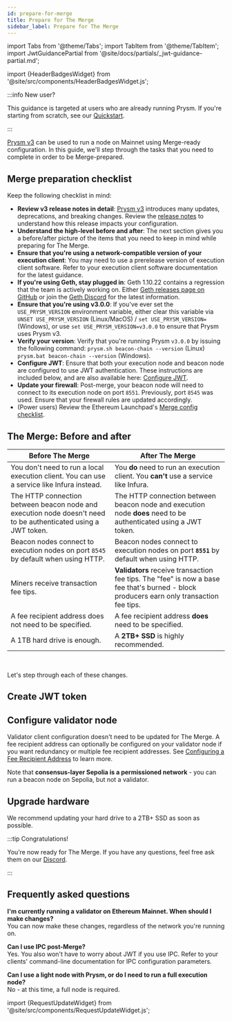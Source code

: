 ```yaml
---
id: prepare-for-merge
title: Prepare for The Merge
sidebar_label: Prepare for The Merge
---
```


import Tabs from '@theme/Tabs';
import TabItem from '@theme/TabItem';
import JwtGuidancePartial from '@site/docs/partials/_jwt-guidance-partial.md';

import {HeaderBadgesWidget} from '@site/src/components/HeaderBadgesWidget.js';

<HeaderBadgesWidget commaDelimitedContributors="Mick" />

:::info New user?

This guidance is targeted at users who are already running Prysm. If you're starting from scratch, see our [Quickstart](./install/install-with-script.md).

:::

[Prysm v3](https://github.com/prysmaticlabs/prysm/releases/tag/v3.0.0) can be used to run a node on Mainnet using Merge-ready configuration. In this guide, we'll step through the tasks that you need to complete in order to be Merge-prepared. 


## Merge preparation checklist

Keep the following checklist in mind:

 - **Review v3 release notes in detail**: [Prysm v3](https://github.com/prysmaticlabs/prysm/releases/tag/v3.0.0) introduces many updates, deprecations, and breaking changes. Review the [release notes](https://github.com/prysmaticlabs/prysm/releases/tag/v3.0.0) to understand how this release impacts your configuration.
 - **Understand the high-level before and after**: The next section gives you a before/after picture of the items that you need to keep in mind while preparing for The Merge.
 - **Ensure that you're using a network-compatible version of your execution client**: You may need to use a prerelease version of execution client software. Refer to your execution client software documentation for the latest guidance.
 - **If you're using Geth, stay plugged in**: Geth 1.10.22 contains a regression that the team is actively working on. Either <a href='https://github.com/ethereum/go-ethereum/releases'>Geth releases page on GitHub</a> or join the [Geth Discord](https://discord.com/invite/nthXNEv) for the latest information.
 - **Ensure that you're using v3.0.0**: If you've ever set the `USE_PRYSM_VERSION` environment variable, either clear this variable via `UNSET USE_PRYSM_VERSION` (Linux/MacOS) / `set USE_PRYSM_VERSION=` (Windows), or use `set USE_PRYSM_VERSION=v3.0.0` to ensure that Prysm uses Prysm v3.
 - **Verify your version**: Verify that you're running Prysm `v3.0.0` by issuing the following command: `prysm.sh beacon-chain --version` (Linux) `prysm.bat beacon-chain --version` (Windows).
 - **Configure JWT**: Ensure that both your execution node and beacon node are configured to use JWT authentication. These instructions are included below, and are also available here: [Configure JWT](./execution-node/authentication.md).
 - **Update your firewall**: Post-merge, your beacon node will need to connect to its execution node on port `8551`. Previously, port `8545` was used. Ensure that your firewall rules are updated accordingly.
 - (Power users) Review the Ethereum Launchpad's [Merge config checklist](https://notes.ethereum.org/@launchpad/merge-configuration-checklist).


## The Merge: Before and after

| Before The Merge                                                                                               | After The Merge                                                                                                                          |
|----------------------------------------------------------------------------------------------------------------|------------------------------------------------------------------------------------------------------------------------------------------|
| You don't need to run a local execution client. You can use a service like Infura instead.                     | You **do** need to run an execution client. You **can't** use a service like Infura.                                                     |
| The HTTP connection between beacon node and execution node doesn't need to be authenticated using a JWT token. | The HTTP connection between beacon node and execution node **does** need to be authenticated using a JWT token.                          |
| Beacon nodes connect to execution nodes on port `8545` by default when using HTTP.                             | Beacon nodes connect to execution nodes on port **`8551`** by default when using HTTP.                                                   |
| Miners receive transaction fee tips.                                                                           | **Validators** receive transaction fee tips. The "fee" is now a base fee that's burned - block producers earn only transaction fee tips. |
| A fee recipient address does not need to be specified.                                                         | A fee recipient address **does** need to be specified.                                                                                   |
| A 1TB hard drive is enough.                                                                                    | A **2TB+ SSD** is highly recommended.                                                                                                    |


<br />


Let's step through each of these changes. 

## Create JWT token

<JwtGuidancePartial />


## Configure validator node

Validator client configuration doesn't need to be updated for The Merge. A fee recipient address can optionally be configured on your validator node if you want redundancy or multiple fee recipient addresses. See [Configuring a Fee Recipient Address](./execution-node/fee-recipient.md) to learn more.

Note that **consensus-layer Sepolia is a permissioned network** - you can run a beacon node on Sepolia, but not a validator.


## Upgrade hardware

We recommend updating your hard drive to a 2TB+ SSD as soon as possible.

:::tip Congratulations!

You’re now ready for The Merge. If you have any questions, feel free ask them on our [Discord](https://discord.gg/prysmaticlabs).

:::


## Frequently asked questions

**I'm currently running a validator on Ethereum Mainnet. When should I make changes?** <br />
You can now make these changes, regardless of the network you're running on.

**Can I use IPC post-Merge?** <br />
Yes. You also won't have to worry about JWT if you use IPC. Refer to your clients' command-line documentation for IPC configuration parameters.

**Can I use a light node with Prysm, or do I need to run a full execution node?** <br />
No - at this time, a full node is required.


import {RequestUpdateWidget} from '@site/src/components/RequestUpdateWidget.js';

<RequestUpdateWidget />